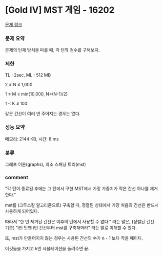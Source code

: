 
# [Gold IV] MST 게임 - 16202

[문제 링크](https://www.acmicpc.net/problem/16202)

### 문제 요약

<p> 문제의 턴제 방식을 따를 때, 각 턴의 점수를 구해보자. </p>

### 제한

TL : 2sec, ML : 512 MB

2 ≤ N ≤ 1,000

1 ≤ M ≤ min(10,000, N×(N-1)/2)

1 < K ≤ 100

같은 간선이 여러 번 주어지는 경우는 없다. 

### 성능 요약

메모리: 2144 KB, 시간: 8 ms

### 분류

그래프 이론(graphs), 최소 스패닝 트리(mst)

### comment

"각 턴이 종료된 후에는 그 턴에서 구한 MST에서 가장 가중치가 작은 간선 하나를 제거한다."

mst를 (크루스칼 알고리즘으로) 구축할 때, 정렬된 상태에서 가장 처음의 간선은 반드시 사용하게 되어있다.

따라서 "한 번 제거된 간선은 이후의 턴에서 사용할 수 없다." 라는 말은, (정렬된 간선 기준) "i번 턴엔 i번 간선부터 mst를 구축해봐라" 라는 말로 이해할 수 있다.

또, mst가 만들어지지 않는 경우는 사용된 간선의 수가 n - 1 보다 작을 때이다.

이것들을 가지고 k번 시뮬레이션을 돌려주면 끝.
